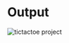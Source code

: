 # Output
![tictactoe project](https://user-images.githubusercontent.com/101167980/160800286-96a88b6a-c212-4843-9f65-45c5119f7a8c.png)

